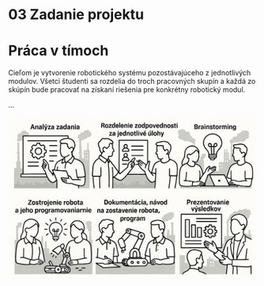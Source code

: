 # 03 Zadanie projektu

# Práca v tímoch

Cieľom je vytvorenie robotického systému pozostávajúceho z jednotlivých modulov. Všetci študenti sa rozdelia do troch pracovných skupín a každá zo skúpín bude pracovať na získaní riešenia pre konkrétny robotický modul.

...


![OBR](https://github.com/PavolSte/Robotika4/blob/1b65b0bcf1099f90b109693c251e48ce891f7ede/S%C3%BAbory/Postup%20pri%20vypracovan%C3%AD.jpg)
